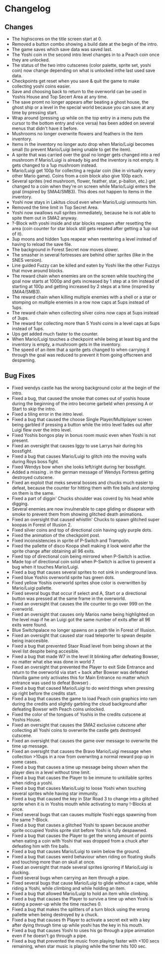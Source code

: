 # Changelog

## Changes
- The highscores on the title screen start at 0.
- Removed a button combo showing a build date at the begin of the intro.
- The game saves which save data was saved last.
- The Yoshi coin in the second intro level changes in to a Peach coin once they are unlocked.
- The status of the two intro cutscenes (color palette, sprite set, yoshi coin) now change depending on what is unlocked inthe last used save data.
- Checkpoints get reset when you save & quit the game to make collecting yoshi coins easier.
- Save and choosing back to return to the overworld can be used in Yoshis House and Top Secert Area at any time.
- The save promt no longer appears after beating a ghost house, the ghost ship or a level in the special world because you can save at any time by pressing start.
- Wrap around (pressing up while on the top entry in a menu puts the cursor to the bottom entry and vice versa) has been added on several menus that didn't have it before.
- Mushrooms no longer overwrite flowers and feathers in the item inventory.
- Items in the inventory no longer auto drop when Mario/Luigi becomes small (to prevent Mario/Luigi being unable to get the item).
- A sprite that was carried over the goal no longer gets changed into a red mushroom if Mario/Luigi is already big and the inventory is not empty. It gets changed to a 1up mushroom instead.
- Mario/Luigi get 100p for collecting a regular coin (like in virtually every other Mario game). Coins from a coin block also give 100p each.
- Several sprites (red mushroom, flower, feather, star, p-ballon, etc.) get changed to a coin when they're on screen while Mario/Luigi enters the goal (inspired by SMA4/SMB3). This does not happen to items in the inventory.
- Yoshi now stays in Lakitus cloud even when Mario/Luigi unmounts him.
- Removed the time limit in Top Secret Area.
- Yoshi now swallows null sprites immediately, because he is not able to spite them out in SMA2 anyway.
- ?-Block with yoshi inside and star blocks respawn after resetting the area (coin counter for star block still gets reseted after getting a 1up out of it).
- 3up moons and hidden 1ups reapear when reentering a level instead of having to reload the save file.
- The background in Forest Secret now moves slower.
- The smasher in several fortresses are behind other sprites (like in the SNES version).
- Line guided Fuzzy can be killed and eaten by Yoshi like the other Fuzzys that move around blocks.
- The reward chain when enemies are on the screen while touching the goal now starts at 1000p and gets increased by 1 step at a tim instead of starting at 100p and getting increased by 2 steps at a time (inspred by SMA4/SMB3).
- The reward chain when killing multiple enemies with a shell or a star or stomping on multiple enemies in a row now caps at 5ups instead of 1ups.
- The reward chain when collecting silver coins now caps at 5ups instead of 3ups.
- The reward for collecting more than 5 Yoshi coins in a level caps at 5ups instead of 1ups.
- Ups get added much faster to the counter.
- When Mario/Luigi touches a checkpoint while being at least big and the inventory is empty, a mushroom gets in the inventory.
- The speed of an item that a sprite gets changed to when carrying it through the goal was reduced to prevent it from going offscreen and despwning.

## Bug Fixes
- Fixed wendys castle has the wrong background color at the begin of the intro.
- Fixed a bug, that caused the smoke that comes out of yoshis house during the beginning of the intro become garbeld when pressing A or Start to skip the intro.
- Fixed a tiling error in the intro level.
- Fixed a bug that caused the choose Single Player/Multiplayer screen being garbled if pressing a button while the intro level fades out after Luigi flew over the intro level.
- Fixed Yoshis bongos play in bonus room music even when Yoshi is not present.
- Fixed an oversight that causes Iggy to use Larrys hair during his bossfight.
- Fixed a bug that causes Mario/Luigi to glitch into the moving walls during Roys boss fight.
- Fixed Wendys bow when she looks left/right during her bossfight.
- Added a missing . in the german message of Wendys Fortress getting destroyed cutscene.
- Fixed an exploit that meks several bosses and chucks much easier to defeat, because the counter for hitting them with fire balls and stomping on them is the same.
- Fixed a part of diggin' Chucks shoulder was coverd by his head while digging.
- Several enemies are now invulnerable to cape gliding or disapear with smoke to prevent them from showing glitched death animations.
- Fixed an oversight that caused whistlin' Chucks to spawn glitched super koopas in Forest of Illusion 2.
- Fixed silver coins and top of directional coin having ugly purple dots.
- Fixed the animation of the checkpoint post.
- Fixed inconsistencies in sprite of P-Switch and Trampolin.
- Fixed the pallette of disco Koopa shell making it look weird after the sprite change after obtaining all 96 exits.
- Fixed top of directional coin being mirrored when P-Switch is active.
- Made top of directional coin solid when P-Switch is active to prevent a bug when it touches Mario/Luigi.
- Fixed a bug that causes several sprites to not sink in underground lava.
- Fixed blue Yoshis overworld sprite has green dots.
- Fixed yellow Yoshis overworld sprites shoe color is overwritten by Mario/Luigi pallette.
- Fixed several bugs that occur if select and A, Start or a directional button was pressed at the same frame in the overworld.
- Fixed an oversight that causes the life counter to go over 999 on the overworld.
- Fixed an oversight that causes only Marios name being highlighted on the level map if he an Luigi got the same number of exits after all 96 exits were found.
- Blue Switchpalace no longer spawns on a path tile in Forest of Illusion.
- Fixed an oversight that caused star road teleporter to spwan despite being inaccesible.
- Fixed a bug that prevented Staor Road level from being shown at the level list despite being accesible.
- Fixed a bug that made W7 in the level lit blinking after defeating Bowser, no matter what else was done in world 7.
- Fixed an oversight that prevented the Player to exit Side Entrance and return to the overworld via start + back after Bowser was defeated (Vanilla game only activates this for Main Entrance no matter which entrance was used to defeat Bowser) .
- Fixed a bug that caused Mario/Luigi to do weird things when pressing up right before the credits start.
- Fixed a bug that causes the game to load Peach coin graphics into ram during the credits and slightly garbling the cloud background after defeating Bowser with Peach coins unlocked.
- Fixed the color of the tongues of Yoshis in the credits cutscene at Yoshis House.
- Fixed an oversight that causes the SMA2 exclusive cutscene after collecting all Yoshi coins to overwrite the castle gets destroyed cutscene.
- Fixed an oversight that causes the game over message to overwrite the time up message.
- Fixed an oversight that causes the Bravo Mario/Luigi message when collection >10ups in a row from overwritng a normal reward pop up in some cases.
- Fixed a bug that causes a time up message being shown when the player dies in a level without time limit.
- Fixed a bug that causes the Player to be immune to unkillable sprites when riding a yoshi.
- Fixed a bug that causes Mario/Luigi to loose Yoshi when touching several sprites while having star immunity.
- Fixed a bug that caused the key in Star Road 3 to change into a glitched sprite when it is in Yoshis mouth while activating to many !-Blocks at once.
- Fixed several bugs that can causes multiple Yoshi eggs spawning from the same ?-Block.
- Fixed a bug that causes a glitched Yoshi to spawn because another sprite occupied Yoshis sprite slot before Yoshi is fully despawned.
- Fixed a bug that causes the Player to get the wrong amount of points when eating a coin with Yoshi that was dropped from a chuck after defeating him with fire balls.
- Fixed a bug that causes Mario/Luigi to swim below the ground.
- Fixed a bug that causes weird behaviour when riding on floating skulls and touching more than on skull at once.
- Fixed an oversight that made several sprites ignoring if Mario/Luigi is ducking.
- Fixed several bugs when carrying an item through a pipe.
- Fixed several bugs that cause Mario/Luigi to glide without a cape, while riding a Yoshi, while climbing and while holding an item.
- Fixed a bug that allowed Mario/Luigi to hold an item while climbing.
- Fixed a bug that causes the Player to survive a time up when Yoshi is eating a power-up while the time reaches 0.
- Fixed a bug that makes the splitters of a turn block using the wrong pallette when being destroyed by a chuck.
- Fixed a bug that causes th Player to activate a secret exit with a key after dying through time up while yoshi has the key in his mouth.
- Fixed a bug that causes Yoshi to uses his go through a pipe animation even if he doesn't go through a pipe.
- Fixed a bug that prevented the music from playing faster with <100 secs remaining, when star music is playing while the timer hits 100 sec.